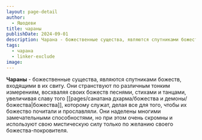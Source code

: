 ```yaml
---
layout: page-detail
author:
  - Яшодеви
title: чараны
publishDate: 2024-09-01
description: Чарана - божественные существа, являются спутниками божеств, входящими в их свиту. Они странствуют по различным тонким измерениям, восхваляя своих божеств песнями, стихами и танцами, увеличивая славу того божества, которому служат, делая все для того, чтобы их божество почитали и прославляли.
tags:
  - чарана
  - linker-exclude
image: 
---
```

**Чараны** - божественные существа, являются спутниками божеств, входящими в их свиту. Они странствуют по различным тонким измерениям, восхваляя своих божеств песнями, стихами и танцами, увеличивая славу того [[pages/санатана дхарма/божества и демоны/божества|божества]], которому служат, делая все для того, чтобы их божество почитали и прославляли. Они наделены многими замечательными способностями, но при этом очень скромны и используют свою мистическую силу только по желанию своего божества-покровителя.

